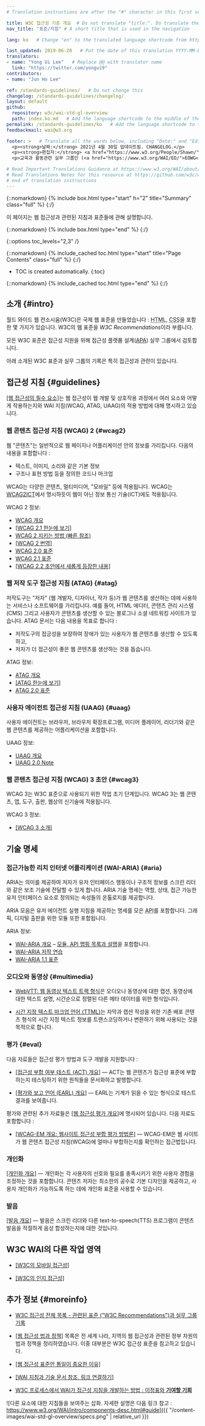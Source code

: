 ```yaml
---
# Translation instructions are after the "#" character in this first section. They are comments that do not show up in the web page. You do not need to translate the instructions after #.

title: W3C 접근성 기준 개요  # Do not translate "title:". Do translate the text after "title:".
nav_title: "표준/지침" # A short title that is used in the navigation

lang: ko   # Change "en" to the translated language shortcode from https://www.iana.org/assignments/language-subtag-registry/language-subtag-registry

last_updated: 2019-06-20   # Put the date of this translation YYYY-MM-DD (with month in the middle)
translators: 
- name: "Yong Ui Lee"   # Replace @@ with translator name
  link: "https://twitter.com/yongui9"
contributors:
- name: "Jun Ho Lee"

ref: /standards-guidelines/   # Do not change this
changelog: /standards-guidelines/changelog/
layout: default
github:
  repository: w3c/wai-std-gl-overview
  path: index.ko.md   # Add the language shortcode to the middle of the filename, for example index.fr.md
permalink: /standards-guidelines/ko   # Add the language shortcode to the end; for example /standards-guidelines/fr
feedbackmail: wai@w3.org

footer: >   # Translate all the words below, including "Date:" and "Editor:". Do not change these dates.
  <p><strong>날짜:</strong> 2021년 4월 30일 업데이트됨. CHANGELOG.</p>
  <p><strong>편집자:</strong> <a href="https://www.w3.org/People/Shawn/">Shawn Lawton Henry</a>.</p>
  <p>교육과 활동관련 실무 그룹인 (<a href="https://www.w3.org/WAI/EO/">EOWG</a>)의 지원을 받아 제작되었습니다.</p>

# Read Important Translations Guidance at https://www.w3.org/WAI/about/translating/#important
# Read Translations Notes for this resource at https://github.com/w3c/wai-std-gl-overview/blob/master/README.md
# end of translation instructions
---
```



{::nomarkdown}
{% include box.html type="start" h="2" title="Summary" class="full" %}
{:/}

이 페이지는 웹 접근성과 관련된 지침과 표준들에 관해 설명합니다. 

{::nomarkdown}
{% include box.html type="end" %}
{:/}


{::options toc_levels="2,3" /}

{::nomarkdown}
{% include_cached toc.html type="start" title="Page Contents" class="full" %}
{:/}

-   TOC is created automatically.
{:toc}

{::nomarkdown}
{% include_cached toc.html type="end" %}
{:/}

## 소개 {#intro}

월드 와이드 웹 컨소시움(W3C)은 국제 웹 표준을 만들었습니다 : <abbr title="하이퍼텍스트 마크업 언어">HTML</abbr>, <abbr title="캐스케이딩 스타일 시트">CSS</abbr>을 포함한 몇 가지가 있습니다. W3C의 웹 표준을 <dfn>W3C Recommendations</dfn>이라 부릅니다.

모든 W3C 표준은 접근성 지원을 위해 접근성 플랫폼 설계([APA](/about/groups/apawg/)) 실무 그룹에서 검토합니다.

아래 소개된 W3C 표준과 실무 그룹의 기록은 특히 접근성과 관련이 있습니다. 

## 접근성 지침 {#guidelines}

[[웹 접근성의 필수 요소]](/fundamentals/components/)는 웹 접근성이 웹 개발 및 상호작용 과정에서 여러 요소와 어떻게 작용하는지와 WAI 지침(WCAG, ATAG, UAAG)의 적용 방법에 대해 명시하고 있습니다.

### 웹 콘텐츠 접근성 지침 (WCAG) 2 {#wcag2}

웹 "콘텐츠"는 일반적으로 웹 페이지나 어플리케이션 안의 정보를 가리킵니다. 다음의 내용을 포함합니다 : 

* 텍스트, 이미지, 소리와 같은 기본 정보
* 구조나 표현 방법 등을 정의한 코드나 마크업

WCAG는 다양한 콘텐츠, 멀티미디어, "모바일" 등에 적용됩니다. WCAG는 [WCAG2ICT](/standards-guidelines/wcag/non-web-ict/)에서 명시하듯이 웹이 아닌 정보 통신 기술(ICT)에도 적용됩니다. 

WCAG 2 정보: 
- [WCAG 개요](/standards-guidelines/wcag/)
- [[WCAG 2.1 한눈에 보기]](/standards-guidelines/wcag/glance/)
- [WCAG 2 지키는 방법 (빠른 참조)](https://www.w3.org/WAI/WCAG21/quickref/)
- [[WCAG 2 번역]](/standards-guidelines/wcag/translations/)
- [WCAG 2.0 표준](https://www.w3.org/TR/WCAG20/)
- [WCAG 2.1 표준](https://www.w3.org/TR/WCAG21/)
- [[WCAG 2.2 초안에서 새롭게 등장한 내용]](/standards-guidelines/wcag/new-in-22/)

### 웹 저작 도구 접근성 지침 (ATAG) {#atag}

저작도구는 "저자" (웹 개발자, 디자이너, 작가 등)가 웹 콘텐츠를 생산하는 데에 사용하는 서비스나 소프트웨어를 가리킵니다. 예를 들어, HTML 에디터, 콘텐츠 관리 시스템 (CMS) 그리고 사용자가 콘텐츠를 생산할 수 있는 블로그나 소셜 네트워킹 사이트가 있습니다. ATAG 문서는 다음 내용을 목표로 합니다 :
* 저작도구의 접긍성을 보장하여 장애가 있는 사용자가 웹 콘텐츠를 생산할 수 있도록 하고, 
* 저자가 더 접근성이 좋은 웹 콘텐츠를 생산하는 것을 돕습니다.

ATAG 정보:
- [ATAG 개요](/standards-guidelines/atag/)
- [[ATAG 한눈에 보기]](/standards-guidelines/atag/glance/)
- [ATAG 2.0 표준](https://www.w3.org/TR/ATAG/)

### 사용자 에이전트 접근성 지침 (UAAG) {#uaag}

사용자 에이전트는 브라우저, 브라우저 확장프로그램, 미디어 플레이어, 리더기와 같은 웹 콘텐츠를 제공하는 어플리케이션을 포함합니다.  

UAAG 정보:
- [UAAG 개요](/standards-guidelines/uaag/)
- [UAAG 2.0 Note](https://www.w3.org/TR/UAAG20/)

### 웹 콘텐츠 접근성 지침 (WCAG) 3 초안 {#wcag3}

WCAG 3는 W3C 표준으로 사용되기 위한 작업 초기 단계입니다. WCAG 3는 웹 콘텐츠, 앱, 도구, 출판, 웹상의 신기술에 적용됩니다. 

WCAG 3 정보:
- [[WCAG 3 소개]](/standards-guidelines/wcag/wcag3-intro/)

## 기술 명세

### 접근가능한 리치 인터넷 어플리케이션 (WAI-ARIA) {#aria}

ARIA는 의미를 제공하여 저자가 유저 인터페이스 행동이나 구조적 정보를 스크린 리더와 같은 보조 기술에 전달할 수 있게 합니다. ARIA 기술 명세는 역할, 상태, 접근 가능한 유저 인터페이스 요소로 정의되는 속성들의 온톨로지를 제공합니다.  

ARIA 모음은 유저 에이전트 실행 지침을 제공하는 명세를 모은 <abbr title="응용 프로그램 프로그래밍 인터페이스">API</abbr>를 포함합니다. 그래픽, 디지털 출판을 위한 모듈 또한 포함됩니다. 

ARIA 정보:
- [WAI-ARIA 개요](/standards-guidelines/aria/) – [모듈, API 맵핑 목록과 설명](/standards-guidelines/aria/#versions)을 포함합니다.
- [WAI-ARIA 저작 연습](https://www.w3.org/TR/wai-aria-practices/)
- [WAI-ARIA 1.1 표준](https://www.w3.org/TR/wai-aria-1.1/)

### 오디오와 동영상 {#multimedia}

- [WebVTT: 웹 동영상 텍스트 트랙 형식](https://www.w3.org/TR/webvtt/)은 오디오나 동영상에 대한 캡션, 동영상에 대한 텍스트 설명, 시간순으로 정렬된 다른 메타 데이터를 위한 형식입니다.

- [시간 지정 텍스트 마크업 언어 (TTML)](https://www.w3.org/TR/ttml/)는 자막과 캡션 작성을 위한 기존 배포 콘텐츠 형식의 시간 지정 텍스트 정보를 트랜스코딩하거나 변환하기 위해 사용되는 것을 목적으로 합니다. 

### 평가 {#eval}

다음 자료들은 접근성 평가 방법과 도구 개발을 지원합니다 : 

- [[접근성 부합 여부 테스트 (ACT) 개요]](/standards-guidelines/act/) &mdash; ACT는 웹 콘텐츠가 접근성 표준에 부합하는지 테스팅하기 위한 원칙들을 문서화하고 발행합니다.

- [[평가와 보고 언어 (EARL) 개요]](/standards-guidelines/earl/) &mdash; EARL는 기계가 읽을 수 있는 형식으로 테스트 결과를 보여줍니다.

평가와 관련된 추가 자료들은 [[웹 접근성 평가 개요]](/test-evaluate/)에 명시되어 있습니다. 다음 자료도 포함합니다 : 

- [[WCAG-EM 개요: 웹사이트 접근성 부합 평가 방법론]](/test-evaluate/conformance/wcag-em/) &mdash; WCAG-EM은 웹 사이트가 웹 콘텐츠 접근성 지침(WCAG)에 얼마나 부합하는지를 확인하는 접근법입니다.

### 개인화

[[개인화 개요]](/personalization/) &mdash; 개인화는 각 사용자의 선호와 필요를 충족시키기 위한 사용자 경험을 조정하는 것을 포함합니다. 콘텐츠 저자는 최소한의 공수로 기본 디자인을 제공하고, 사용자 개인화가 가능하도록 하는 데에 개인화 표준을 사용할 수 있습니다. 

### 발음

[[발음 개요]](/pronunciation/) &mdash; 발음은 스크린 리더와 다른 text-to-speech(TTS) 프로그램이 콘텐츠 발음을 적절하게 음성 합성하는지에 대한 것입니다.

## W3C WAI의 다른 작업 영역

- [[W3C의 모바일 접근성]](/standards-guidelines/mobile/)

- [[W3C의 인지 접근성]](/cognitive/)

## 추가 정보 {#moreinfo}

- [W3C 접근성 전체 목록 - 관련된 표준 ("W3C Recommendations")과 실무 그룹 기록](https://www.w3.org/TR/?tag=accessibility)

- [[웹 접근성 법과 정책]](/policies/) 목록은 전 세계 나라, 지역의 웹 접근성과 관련된 정부 차원의 법과 정책을 정리하였습니다. 이중 대부분은 W3C 접근성 표준을 참고하고 있습니다.

- [[웹 접근성 표준안 통일이 중요한 이유]](/standards-guidelines/harmonization/)

- [[WAI 지침과 기술 문서 참조, 링크 연결하기]](/standards-guidelines/linking/)

- [W3C 프로세스에서 WAI가 접근성 지침을 개발하는 방법 : 이정표와 **기여할 기회**](/standards-guidelines/w3c-process/)

![다른 요소에 대한 지침들을 보여주는 삽화. 자세한 설명은 다음 링크 참고 : https://www.w3.org/WAI/intro/components-desc.html#guide]({{ "/content-images/wai-std-gl-overview/specs.png" | relative_url }})
